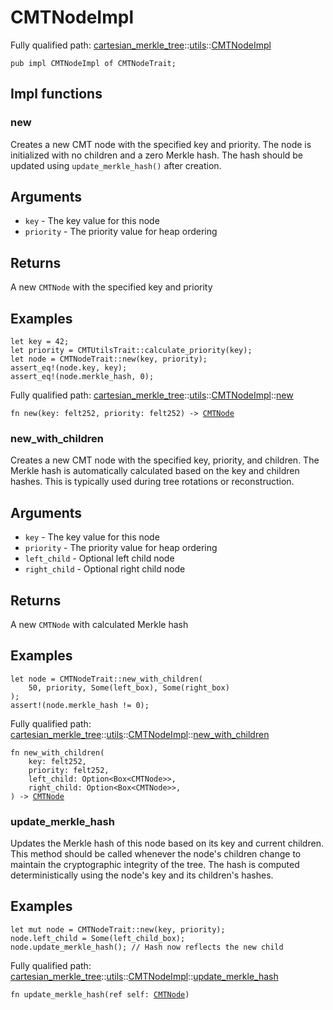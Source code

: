 # CMTNodeImpl

Fully qualified path: [cartesian_merkle_tree](./cartesian_merkle_tree.md)::[utils](./cartesian_merkle_tree-utils.md)::[CMTNodeImpl](./cartesian_merkle_tree-utils-CMTNodeImpl.md)

<pre><code class="language-cairo">pub impl CMTNodeImpl of CMTNodeTrait;</code></pre>

## Impl functions

### new

Creates a new CMT node with the specified key and priority.
The node is initialized with no children and a zero Merkle hash.
The hash should be updated using `update_merkle_hash()` after creation.
## Arguments

- `key` - The key value for this node
- `priority` - The priority value for heap ordering
## Returns

A new `CMTNode` with the specified key and priority
## Examples

```cairo
let key = 42;
let priority = CMTUtilsTrait::calculate_priority(key);
let node = CMTNodeTrait::new(key, priority);
assert_eq!(node.key, key);
assert_eq!(node.merkle_hash, 0);
```

Fully qualified path: [cartesian_merkle_tree](./cartesian_merkle_tree.md)::[utils](./cartesian_merkle_tree-utils.md)::[CMTNodeImpl](./cartesian_merkle_tree-utils-CMTNodeImpl.md)::[new](./cartesian_merkle_tree-utils-CMTNodeImpl.md#new)

<pre><code class="language-cairo">fn new(key: felt252, priority: felt252) -&gt; <a href="cartesian_merkle_tree-utils-CMTNode.html">CMTNode</a></code></pre>


### new_with_children

Creates a new CMT node with the specified key, priority, and children.
The Merkle hash is automatically calculated based on the key and children hashes.
This is typically used during tree rotations or reconstruction.
## Arguments

- `key` - The key value for this node
- `priority` - The priority value for heap ordering
- `left_child` - Optional left child node
- `right_child` - Optional right child node
## Returns

A new `CMTNode` with calculated Merkle hash
## Examples

```cairo
let node = CMTNodeTrait::new_with_children(
    50, priority, Some(left_box), Some(right_box)
);
assert!(node.merkle_hash != 0);
```

Fully qualified path: [cartesian_merkle_tree](./cartesian_merkle_tree.md)::[utils](./cartesian_merkle_tree-utils.md)::[CMTNodeImpl](./cartesian_merkle_tree-utils-CMTNodeImpl.md)::[new_with_children](./cartesian_merkle_tree-utils-CMTNodeImpl.md#new_with_children)

<pre><code class="language-cairo">fn new_with_children(
    key: felt252,
    priority: felt252,
    left_child: Option&lt;Box&lt;CMTNode&gt;&gt;,
    right_child: Option&lt;Box&lt;CMTNode&gt;&gt;,
) -&gt; <a href="cartesian_merkle_tree-utils-CMTNode.html">CMTNode</a></code></pre>


### update_merkle_hash

Updates the Merkle hash of this node based on its key and current children.
This method should be called whenever the node's children change to maintain
the cryptographic integrity of the tree. The hash is computed deterministically
using the node's key and its children's hashes.
## Examples

```cairo
let mut node = CMTNodeTrait::new(key, priority);
node.left_child = Some(left_child_box);
node.update_merkle_hash(); // Hash now reflects the new child
```

Fully qualified path: [cartesian_merkle_tree](./cartesian_merkle_tree.md)::[utils](./cartesian_merkle_tree-utils.md)::[CMTNodeImpl](./cartesian_merkle_tree-utils-CMTNodeImpl.md)::[update_merkle_hash](./cartesian_merkle_tree-utils-CMTNodeImpl.md#update_merkle_hash)

<pre><code class="language-cairo">fn update_merkle_hash(ref self: <a href="cartesian_merkle_tree-utils-CMTNode.html">CMTNode</a>)</code></pre>



